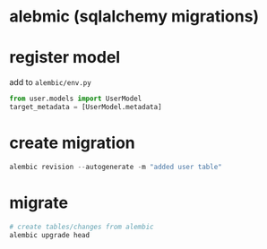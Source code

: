 # alebmic (sqlalchemy migrations)

# register model

add to `alembic/env.py`

```python
from user.models import UserModel
target_metadata = [UserModel.metadata]
```

# create migration

```python
alembic revision --autogenerate -m "added user table"
```

# migrate

```bash
# create tables/changes from alembic
alembic upgrade head
```
